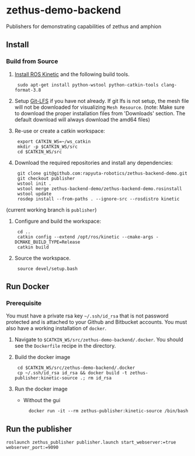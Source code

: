 # zethus-demo-backend
Publishers for demonstrating capabilities of zethus and amphion

## Install

### Build from Source

1. [Install ROS Kinetic](http://wiki.ros.org/kinetic/Installation/Ubuntu) and the following build tools.

        sudo apt-get install python-wstool python-catkin-tools clang-format-3.8

1. Setup [Git-LFS](https://git-lfs.github.com/) if you have not already.
If git lfs is not setup, the mesh file will not be downloaded for visualizing `Mesh Resource`.
(note: Make sure to download the proper installation files from 'Downloads' section. The default download will always download the amd64 files)

1. Re-use or create a catkin workspace:

        export CATKIN_WS=~/ws_catkin
        mkdir -p $CATKIN_WS/src
        cd $CATKIN_WS/src

1. Download the required repositories and install any dependencies:

        git clone git@github.com:rapyuta-robotics/zethus-backend-demo.git
        git checkout publisher
        wstool init .
        wstool merge zethus-backend-demo/zethus-backend-demo.rosinstall
        wstool update
        rosdep install --from-paths . --ignore-src --rosdistro kinetic

(current working branch is `publisher`)

1. Configure and build the workspace:

        cd ..
        catkin config --extend /opt/ros/kinetic --cmake-args -DCMAKE_BUILD_TYPE=Release
        catkin build

1. Source the workspace.

        source devel/setup.bash

## Run Docker

### Prerequisite

You must have a private rsa key `~/.ssh/id_rsa` that is not password protected and is attached to your Github and Bitbucket accounts. You must also have a working installation of `docker`.

1. Navigate to `$CATKIN_WS/src/zethus-demo-backend/.docker`. You should see the `Dockerfile` recipe in the directory.

1. Build the docker image

        cd $CATKIN_WS/src/zethus-demo-backend/.docker
        cp ~/.ssh/id_rsa id_rsa && docker build -t zethus-publisher:kinetic-source .; rm id_rsa

1. Run the docker image

    * Without the gui

            docker run -it --rm zethus-publisher:kinetic-source /bin/bash

## Run the publisher
```
roslaunch zethus_publisher publisher.launch start_webserver:=true webserver_port:=9090
```